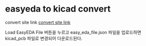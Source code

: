 # easyeda to kicad convert

convert site link
[convert site link](https://wokwi.com/tools/easyeda2kicad)

Load EasyEDA File 버튼을 누르고 easy_eda_file.json 파일을 업로드하면 kicad_pcb 파일로 변경되어 다운로드된다.
